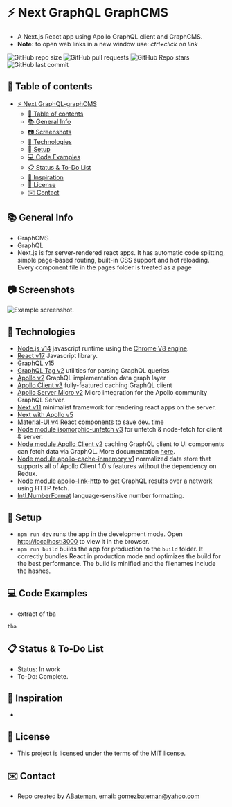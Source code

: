 # :zap: Next GraphQL GraphCMS

* A Next.js React app using Apollo GraphQL client and GraphCMS.
* **Note:** to open web links in a new window use: _ctrl+click on link_

![GitHub repo size](https://img.shields.io/github/repo-size/AndrewJBateman/next-graphql-graphcms?style=plastic)
![GitHub pull requests](https://img.shields.io/github/issues-pr/AndrewJBateman/next-graphql-graphcms?style=plastic)
![GitHub Repo stars](https://img.shields.io/github/stars/AndrewJBateman/next-graphql-graphcms?style=plastic)
![GitHub last commit](https://img.shields.io/github/last-commit/AndrewJBateman/next-graphql-graphcms?style=plastic)

## :page_facing_up: Table of contents

* [:zap: Next GraphQL-graphCMS](#zap-next-graphql-graphcms)
  * [:page_facing_up: Table of contents](#page_facing_up-table-of-contents)
  * [:books: General Info](#books-general-info)
  * [:camera: Screenshots](#camera-screenshots)
  * [:signal_strength: Technologies](#signal_strength-technologies)
  * [:floppy_disk: Setup](#floppy_disk-setup)
  * [:computer: Code Examples](#computer-code-examples)
  * [:clipboard: Status & To-Do List](#clipboard-status--to-do-list)
  * [:clap: Inspiration](#clap-inspiration)
  * [:file_folder: License](#file_folder-license)
  * [:envelope: Contact](#envelope-contact)

## :books: General Info

* GraphCMS
* GraphQL
* Next.js is for server-rendered react apps. It has automatic code splitting, simple page-based routing, built-in CSS support and hot reloading. Every component file in the pages folder is treated as a page

## :camera: Screenshots

![Example screenshot](./img/graphql.png).

## :signal_strength: Technologies

* [Node.js v14](https://nodejs.org/) javascript runtime using the [Chrome V8 engine](https://v8.dev/).
* [React v17](https://reactjs.org/) Javascript library.
* [GraphQL v15](https://github.com/graphql/graphql-js)
* [GraphQL Tag v2](https://www.npmjs.com/package/graphql-tag) utilities for parsing GraphQL queries
* [Apollo v2](https://www.apollographql.com/) GraphQL implementation data graph layer
* [Apollo Client v3](https://www.npmjs.com/package/apollo-client) fully-featured caching GraphQL client
* [Apollo Server Micro v2](https://www.npmjs.com/package/apollo-server-micro) Micro integration for the Apollo community GraphQL Server.
* [Next v11](https://nextjs.org/) minimalist framework for rendering react apps on the server.
* [Next with Apollo v5](https://www.npmjs.com/package/next-with-apollo)
* [Material-UI v4](https://www.npmjs.com/package/@material-ui/core) React components to save dev. time
* [Node module isomorphic-unfetch v3](https://www.npmjs.com/package/isomorphic-unfetch) for unfetch & node-fetch for client & server.
* [Node module Apollo Client v2](https://www.npmjs.com/package/apollo-client) caching GraphQL client to UI components can fetch data via GraphQL. More documentation [here](https://apollographql.com/docs/react/).
* [Node module apollo-cache-inmemory v1](https://www.npmjs.com/package/apollo-cache-inmemory) normalized data store that supports all of Apollo Client 1.0's features without the dependency on Redux.
* [Node module apollo-link-http](https://www.npmjs.com/package/apollo-link-http) to get GraphQL results over a network using HTTP fetch.
* [Intl.NumberFormat](https://developer.mozilla.org/en-US/docs/Web/JavaScript/Reference/Global_Objects/Intl/NumberFormat) language-sensitive number formatting.

## :floppy_disk: Setup

* `npm run dev` runs the app in the development mode. Open [http://localhost:3000](http://localhost:3000) to view it in the browser.
* `npm run build` builds the app for production to the `build` folder. It correctly bundles React in production mode and optimizes the build for the best performance. The build is minified and the filenames include the hashes.

## :computer: Code Examples

* extract of tba

```javascript
tba
```

## :clipboard: Status & To-Do List

* Status: In work
* To-Do: Complete.

## :clap: Inspiration

* []()

## :file_folder: License

* This project is licensed under the terms of the MIT license.

## :envelope: Contact

* Repo created by [ABateman](https://github.com/AndrewJBateman), email: gomezbateman@yahoo.com
